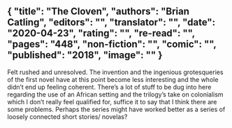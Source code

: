 {
 "title": "The Cloven",
 "authors": "Brian Catling",
 "editors": "",
 "translator": "",
 "date": "2020-04-23",
 "rating": "",
 "re-read": "",
 "pages": "448",
 "non-fiction": "",
 "comic": "",
 "published": "2018",
 "image": ""
}
---

Felt rushed and unresolved. The invention and the ingenious grotesqueries of the first novel have at this point become less interesting and the whole didn’t end up feeling coherent. There’s a lot of stuff to be dug into here regarding the use of an African setting and the trilogy’s take on colonialism which I don’t really feel qualified for, suffice it to say that I think there are some problems. Perhaps the series might have worked better as a series of loosely connected short stories/ novelas?